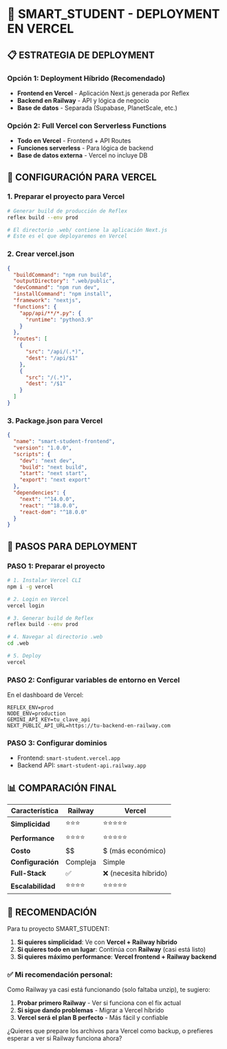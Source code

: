 # 🚀 SMART_STUDENT - DEPLOYMENT EN VERCEL

## 📋 ESTRATEGIA DE DEPLOYMENT

### Opción 1: **Deployment Híbrido (Recomendado)**
- **Frontend en Vercel** - Aplicación Next.js generada por Reflex
- **Backend en Railway** - API y lógica de negocio
- **Base de datos** - Separada (Supabase, PlanetScale, etc.)

### Opción 2: **Full Vercel con Serverless Functions**
- **Todo en Vercel** - Frontend + API Routes
- **Funciones serverless** - Para lógica de backend
- **Base de datos externa** - Vercel no incluye DB

## 🔧 CONFIGURACIÓN PARA VERCEL

### 1. **Preparar el proyecto para Vercel**

```bash
# Generar build de producción de Reflex
reflex build --env prod

# El directorio .web/ contiene la aplicación Next.js
# Este es el que deployaremos en Vercel
```

### 2. **Crear vercel.json**

```json
{
  "buildCommand": "npm run build",
  "outputDirectory": ".web/public",
  "devCommand": "npm run dev",
  "installCommand": "npm install",
  "framework": "nextjs",
  "functions": {
    "app/api/**/*.py": {
      "runtime": "python3.9"
    }
  },
  "routes": [
    {
      "src": "/api/(.*)",
      "dest": "/api/$1"
    },
    {
      "src": "/(.*)",
      "dest": "/$1"
    }
  ]
}
```

### 3. **Package.json para Vercel**

```json
{
  "name": "smart-student-frontend",
  "version": "1.0.0",
  "scripts": {
    "dev": "next dev",
    "build": "next build",
    "start": "next start",
    "export": "next export"
  },
  "dependencies": {
    "next": "^14.0.0",
    "react": "^18.0.0",
    "react-dom": "^18.0.0"
  }
}
```

## 🚀 PASOS PARA DEPLOYMENT

### **PASO 1: Preparar el proyecto**

```bash
# 1. Instalar Vercel CLI
npm i -g vercel

# 2. Login en Vercel
vercel login

# 3. Generar build de Reflex
reflex build --env prod

# 4. Navegar al directorio .web
cd .web

# 5. Deploy
vercel
```

### **PASO 2: Configurar variables de entorno en Vercel**

En el dashboard de Vercel:
```
REFLEX_ENV=prod
NODE_ENV=production
GEMINI_API_KEY=tu_clave_api
NEXT_PUBLIC_API_URL=https://tu-backend-en-railway.com
```

### **PASO 3: Configurar dominios**
- Frontend: `smart-student.vercel.app`
- Backend API: `smart-student-api.railway.app`

## 📊 COMPARACIÓN FINAL

| Característica | Railway | Vercel |
|----------------|---------|---------|
| **Simplicidad** | ⭐⭐⭐ | ⭐⭐⭐⭐⭐ |
| **Performance** | ⭐⭐⭐⭐ | ⭐⭐⭐⭐⭐ |
| **Costo** | $$ | $ (más económico) |
| **Configuración** | Compleja | Simple |
| **Full-Stack** | ✅ | ❌ (necesita híbrido) |
| **Escalabilidad** | ⭐⭐⭐⭐ | ⭐⭐⭐⭐⭐ |

## 🎯 RECOMENDACIÓN

Para tu proyecto SMART_STUDENT:

1. **Si quieres simplicidad**: Ve con **Vercel + Railway híbrido**
2. **Si quieres todo en un lugar**: Continúa con **Railway** (casi está listo)
3. **Si quieres máximo performance**: **Vercel frontend + Railway backend**

### ✅ **Mi recomendación personal**: 

Como Railway ya casi está funcionando (solo faltaba unzip), te sugiero:
1. **Probar primero Railway** - Ver si funciona con el fix actual
2. **Si sigue dando problemas** - Migrar a Vercel híbrido
3. **Vercel será el plan B perfecto** - Más fácil y confiable

¿Quieres que prepare los archivos para Vercel como backup, o prefieres esperar a ver si Railway funciona ahora?

